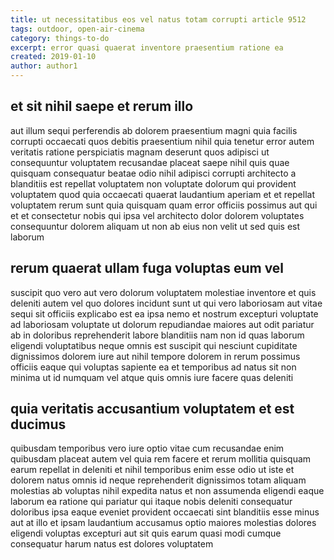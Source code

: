 ```yaml
---
title: ut necessitatibus eos vel natus totam corrupti article 9512
tags: outdoor, open-air-cinema
category: things-to-do
excerpt: error quasi quaerat inventore praesentium ratione ea
created: 2019-01-10
author: author1
---
```


## et sit nihil saepe et rerum illo

aut illum sequi perferendis ab dolorem praesentium magni quia facilis corrupti occaecati quos debitis praesentium nihil quia tenetur error autem veritatis ratione perspiciatis magnam deserunt quos adipisci ut consequuntur voluptatem recusandae placeat saepe nihil quis quae quisquam consequatur beatae odio nihil adipisci corrupti architecto a blanditiis est repellat voluptatem non voluptate dolorum qui provident voluptatem quod quia occaecati quaerat laudantium aperiam et et repellat voluptatem rerum sunt quia quisquam quam error officiis possimus aut qui et et consectetur nobis qui ipsa vel architecto dolor dolorem voluptates consequuntur dolorem aliquam ut non ab eius non velit ut sed quis est laborum

## rerum quaerat ullam fuga voluptas eum vel

suscipit quo vero aut vero dolorum voluptatem molestiae inventore et quis deleniti autem vel quo dolores incidunt sunt ut qui vero laboriosam aut vitae sequi sit officiis explicabo est ea ipsa nemo et nostrum excepturi voluptate ad laboriosam voluptate ut dolorum repudiandae maiores aut odit pariatur ab in doloribus reprehenderit labore blanditiis nam non id quas laborum eligendi voluptatibus neque omnis est suscipit qui nesciunt cupiditate dignissimos dolorem iure aut nihil tempore dolorem in rerum possimus officiis eaque qui voluptas sapiente ea et temporibus ad natus sit non minima ut id numquam vel atque quis omnis iure facere quas deleniti

## quia veritatis accusantium voluptatem et est ducimus

quibusdam temporibus vero iure optio vitae cum recusandae enim quibusdam placeat autem vel quia rem facere et rerum mollitia quisquam earum repellat in deleniti et nihil temporibus enim esse odio ut iste et dolorem natus omnis id neque reprehenderit dignissimos totam aliquam molestias ab voluptas nihil expedita natus et non assumenda eligendi eaque laborum ea ratione qui pariatur qui itaque nobis deleniti consequatur doloribus ipsa eaque eveniet provident occaecati sint blanditiis esse minus aut at illo et ipsam laudantium accusamus optio maiores molestias dolores eligendi voluptas excepturi aut sit quis earum quasi modi cumque consequatur harum natus est dolores voluptatem
